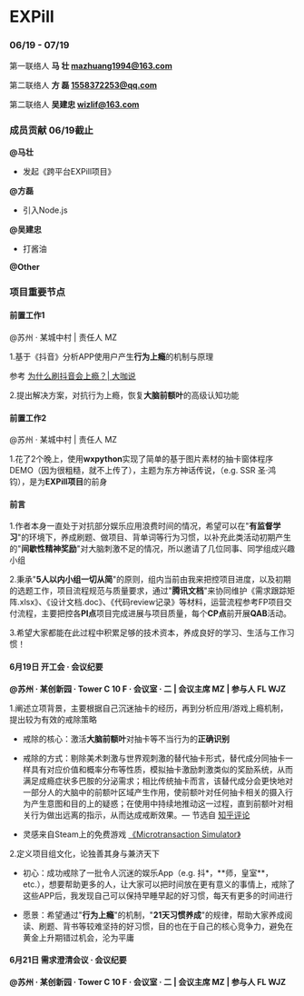 # EXPill

### 06/19 - 07/19

第一联络人    **马   壮    mazhuang1994@163.com**

第二联络人    **方   磊    1558372253@qq.com**

第二联络人    **吴建忠   wizlif@163.com**   

### 成员贡献  06/19截止

**@马壮**

- 发起《跨平台EXPill项目》

**@方磊**

- 引入Node.js

**@吴建忠**

- 打酱油

**@Other**

### 项目重要节点

#### 前置工作1

@苏州 · 某城中村 | 责任人 MZ

1.基于《抖音》分析APP使用户产生**行为上瘾**的机制与原理

参考 [为什么刷抖音会上瘾？| 大咖说](https://mp.weixin.qq.com/s/9IX7GLtwHh7MPP2nEeeTAw)

2.提出解决方案，对抗行为上瘾，恢复**大脑前额叶**的高级认知功能

#### 前置工作2

@苏州 · 某城中村 | 责任人 MZ

1.花了2个晚上，使用**wxpython**实现了简单的基于图片素材的抽卡窗体程序DEMO（因为很粗糙，就不上传了），主题为东方神话传说，（e.g. SSR 圣·鸿钧），是为**EXPill项目**的前身

#### 前言

1.作者本身一直处于对抗部分娱乐应用浪费时间的情况，希望可以在"**有监督学习**"的环境下，养成刷题、做项目、背单词等行为习惯，以补充此类活动初期产生的"**间歇性精神奖励**"对大脑刺激不足的情况，所以邀请了几位同事、同学组成兴趣小组

2.秉承"**5人以内小组一切从简**"的原则，组内当前由我来把控项目进度，以及初期的选题工作，项目流程规范与质量要求，通过"**腾讯文档**"来协同维护《需求跟踪矩阵.xlsx》、《设计文档.doc》、《代码review记录》等材料，运营流程参考FP项目交付流程，主要把控各**PI点**项目完成进展与项目质量，每个**CP点**前开展**QAB**活动。

3.希望大家都能在此过程中积累足够的技术资本，养成良好的学习、生活与工作习惯！

#### 6月19日    开工会 · 会议纪要

**@苏州 · 某创新园 · Tower C 10 F · 会议室 · 二 | 会议主席 MZ | 参与人 FL WJZ**

1.阐述立项背景，主要根据自己沉迷抽卡的经历，再到分析应用/游戏上瘾机制，提出较为有效的戒除策略

- 戒除的核心：激活**大脑前额叶**对抽卡等不当行为的**正确识别**

- 戒除的方式：剔除美术刺激与世界观刺激的替代抽卡形式，替代成分同抽卡一样具有对应价值和概率分布等性质，模拟抽卡激励刺激类似的奖励系统，从而满足成瘾症状多巴胺的分泌需求；相比传统抽卡而言，该替代成分会更快地对一部分人的大脑中的前额叶区域产生作用，使前额叶对任何抽卡相关的摄入行为产生意图和目的上的疑惑；在使用中持续地推动这一过程，直到前额叶对相关行为做出远离的指示，从而达成戒断效果。— 节选自 [知乎评论](https://www.zhihu.com/question/53530103/answer/241168813)

- 灵感来自Steam上的免费游戏 [《Microtransaction Simulator》](https://store.steampowered.com/app/689090/Microtransaction_Simulator/)

2.定义项目组文化，论独善其身与兼济天下

- 初心：成功戒除了一批令人沉迷的娱乐App（e.g. 抖*，\*\*师，皇室\*\*，etc.），想要帮助更多的人，让大家可以把时间放在更有意义的事情上，戒除了这些APP后，我发现自己可以保持早睡早起的好习惯，每天有更多的时间进行

- 愿景：希望通过"**行为上瘾**"的机制，"**21天习惯养成**"的规律，帮助大家养成阅读、刷题、背书等较难坚持的好习惯，目的也在于自己的核心竞争力，避免在黄金上升期错过机会，沦为平庸

#### 6月21日 需求澄清会议 · 会议纪要

**@苏州 · 某创新园 · Tower C 10 F · 会议室 · 二 | 会议主席 MZ | 参与人 FL WJZ**